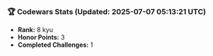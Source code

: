 ### 🏆 Codewars Stats (Updated: 2025-07-07 05:13:21 UTC)

- **Rank:** 8 kyu
- **Honor Points:** 3
- **Completed Challenges:** 1
